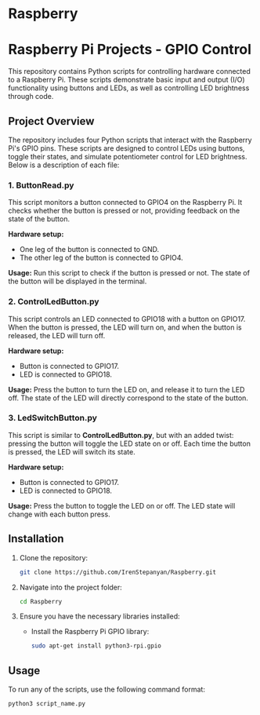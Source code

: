 # Raspberry
# Raspberry Pi Projects - GPIO Control

This repository contains Python scripts for controlling hardware connected to a Raspberry Pi. These scripts demonstrate basic input and output (I/O) functionality using buttons and LEDs, as well as controlling LED brightness through code.

## Project Overview

The repository includes four Python scripts that interact with the Raspberry Pi's GPIO pins. These scripts are designed to control LEDs using buttons, toggle their states, and simulate potentiometer control for LED brightness. Below is a description of each file:

### 1. ButtonRead.py

This script monitors a button connected to GPIO4 on the Raspberry Pi. It checks whether the button is pressed or not, providing feedback on the state of the button.

**Hardware setup:**
- One leg of the button is connected to GND.
- The other leg of the button is connected to GPIO4.

**Usage:**
Run this script to check if the button is pressed or not. The state of the button will be displayed in the terminal.

### 2. ControlLedButton.py

This script controls an LED connected to GPIO18 with a button on GPIO17. When the button is pressed, the LED will turn on, and when the button is released, the LED will turn off.

**Hardware setup:**
- Button is connected to GPIO17.
- LED is connected to GPIO18.

**Usage:**
Press the button to turn the LED on, and release it to turn the LED off. The state of the LED will directly correspond to the state of the button.

### 3. LedSwitchButton.py

This script is similar to **ControlLedButton.py**, but with an added twist: pressing the button will toggle the LED state on or off. Each time the button is pressed, the LED will switch its state.

**Hardware setup:**
- Button is connected to GPIO17.
- LED is connected to GPIO18.

**Usage:**
Press the button to toggle the LED on or off. The LED state will change with each button press.

## Installation

1. Clone the repository:
    ```bash
    git clone https://github.com/IrenStepanyan/Raspberry.git
    ```

2. Navigate into the project folder:
    ```bash
    cd Raspberry
    ```

3. Ensure you have the necessary libraries installed:
    - Install the Raspberry Pi GPIO library:
      ```bash
      sudo apt-get install python3-rpi.gpio
      ```

## Usage

To run any of the scripts, use the following command format:

```bash
python3 script_name.py
